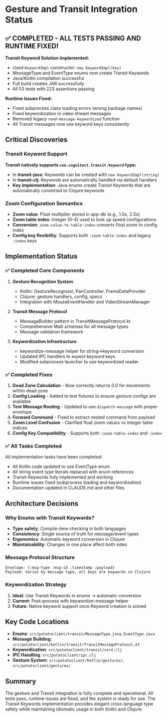 # Gesture and Transit Integration Status

## ✅ COMPLETED - ALL TESTS PASSING AND RUNTIME FIXED!

**Transit Keyword Solution Implemented:**
- Used `KeywordImpl` constructor: `new KeywordImpl(key)`
- MessageType and EventType enums now create Transit Keywords
- Java/Kotlin compilation successful
- Full build creates JAR successfully
- All 53 tests with 223 assertions passing

**Runtime Issues Fixed:**
- Fixed subprocess class loading errors (wrong package names)
- Fixed keywordization in video stream messages
- Removed legacy `read-message-keywordized` function
- All Transit messages now use keyword keys consistently

## Critical Discoveries

### Transit Keyword Support
**Transit natively supports `com.cognitect.transit.Keyword` type:**
- In **transit-java**: Keywords can be created with `new KeywordImpl(string)`
- In **transit-clj**: Keywords are automatically handled via default handlers
- **Key implementation**: Java enums create Transit Keywords that are automatically converted to Clojure keywords

### Zoom Configuration Semantics
- **Zoom value**: Float multiplier stored in app-db (e.g., 1.0x, 2.5x)
- **Zoom table index**: Integer (0-4) used to look up speed configurations
- **Conversion**: `zoom-value-to-table-index` converts float zoom to config index
- **Config key flexibility**: Supports both `:zoom-table-index` and legacy `:index` keys

## Implementation Status

### ✅ Completed Core Components

1. **Gesture Recognition System**
   - Kotlin: GestureRecognizer, PanController, FrameDataProvider
   - Clojure: gesture handlers, config, specs
   - Integration with MouseEventHandler and VideoStreamManager

2. **Transit Message Protocol**
   - MessageBuilder pattern in TransitMessageProtocol.kt
   - Comprehensive Malli schemas for all message types
   - Message validation framework

3. **Keywordization Infrastructure**
   - keywordize-message helper for string→keyword conversion
   - Updated IPC handlers to expect keyword keys
   - Modified subprocess launcher to use keywordized reader

### ✅ Completed Fixes

1. **Dead Zone Calculation** - Now correctly returns 0.0 for movements within dead zone
2. **Config Loading** - Added to test fixtures to ensure gesture configs are available
3. **Test Message Routing** - Updated to use `dispatch-message` with proper envelope
4. **Forward Command** - Fixed to extract nested command from payload
5. **Zoom Level Confusion** - Clarified float zoom values vs integer table indices
6. **Config Key Compatibility** - Supports both `:zoom-table-index` and `:index`

### ✅ All Tasks Completed

All implementation tasks have been completed:
- All Kotlin code updated to use EventType enum
- All string event type literals replaced with enum references
- Transit Keywords fully implemented and working
- Runtime issues fixed (subprocess loading and keywordization)
- Documentation updated in CLAUDE.md and other files

## Architecture Decisions

### Why Enums with Transit Keywords?
- **Type safety**: Compile-time checking in both languages
- **Consistency**: Single source of truth for message/event types
- **Ergonomics**: Automatic keyword conversion in Clojure
- **Maintainability**: Changes in one place affect both sides

### Message Protocol Structure
```
Envelope: {:msg-type :msg-id :timestamp :payload}
Payload: Varies by message type, all keys are keywords in Clojure
```

### Keywordization Strategy
1. **Ideal**: Use Transit Keywords in enums → automatic conversion
2. **Current**: Post-process with keywordize-message helper
3. **Future**: Native keyword support once Keyword creation is solved

## Key Code Locations

- **Enums**: `src/potatoclient/transit/MessageType.java`, `EventType.java`
- **Message Building**: `src/potatoclient/kotlin/transit/TransitMessageProtocol.kt`
- **Keywordization**: `src/potatoclient/transit/core.clj`
- **IPC Handling**: `src/potatoclient/ipc.clj`
- **Gesture System**: `src/potatoclient/kotlin/gestures/`, `src/potatoclient/gestures/`

## Summary

The gesture and Transit integration is fully complete and operational. All tests pass, runtime issues are fixed, and the system is ready for use. The Transit Keywords implementation provides elegant cross-language type safety while maintaining idiomatic usage in both Kotlin and Clojure.